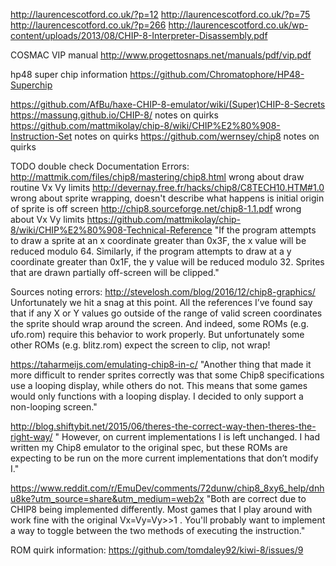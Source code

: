 http://laurencescotford.co.uk/?p=12
http://laurencescotford.co.uk/?p=75
http://laurencescotford.co.uk/?p=266
http://laurencescotford.co.uk/wp-content/uploads/2013/08/CHIP-8-Interpreter-Disassembly.pdf

COSMAC VIP manual
http://www.progettosnaps.net/manuals/pdf/vip.pdf

hp48 super chip information
https://github.com/Chromatophore/HP48-Superchip

https://github.com/AfBu/haxe-CHIP-8-emulator/wiki/(Super)CHIP-8-Secrets
https://massung.github.io/CHIP-8/ notes on quirks
https://github.com/mattmikolay/chip-8/wiki/CHIP%E2%80%908-Instruction-Set notes on quirks
https://github.com/wernsey/chip8 notes on quirks


TODO double check
Documentation Errors:
http://mattmik.com/files/chip8/mastering/chip8.html wrong about draw routine Vx Vy limits
http://devernay.free.fr/hacks/chip8/C8TECH10.HTM#1.0 wrong about sprite wrapping, doesn't describe what happens is initial origin of sprite is off screen
http://chip8.sourceforge.net/chip8-1.1.pdf wrong about Vx Vy limits
https://github.com/mattmikolay/chip-8/wiki/CHIP%E2%80%908-Technical-Reference
"If the program attempts to draw a sprite at an x coordinate greater than 0x3F, the x value will be reduced modulo 64.
Similarly, if the program attempts to draw at a y coordinate greater than 0x1F, the y value will be reduced modulo 32.
Sprites that are drawn partially off-screen will be clipped."


Sources noting errors:
http://stevelosh.com/blog/2016/12/chip8-graphics/
Unfortunately we hit a snag at this point.
All the references I’ve found say that if any X or Y values go outside of the range of valid screen coordinates the sprite should wrap around the screen.
And indeed, some ROMs (e.g. ufo.rom) require this behavior to work properly.
But unfortunately some other ROMs (e.g. blitz.rom) expect the screen to clip, not wrap!

https://taharmeijs.com/emulating-chip8-in-c/
"Another thing that made it more difficult to render sprites correctly was that some Chip8 specifications use a looping display, while others do not. This means that some games would only functions with a looping display. I decided to only support a non-looping screen."

http://blog.shiftybit.net/2015/06/theres-the-correct-way-then-theres-the-right-way/
" However, on current implementations I is left unchanged. I had written my Chip8 emulator to the original spec, but these ROMs are expecting to be run on the more current implementations that don’t modify I."

https://www.reddit.com/r/EmuDev/comments/72dunw/chip8_8xy6_help/dnhu8ke?utm_source=share&utm_medium=web2x
"Both are correct due to CHIP8 being implemented differently. Most games that I play around with work fine with the original Vx=Vy=Vy>>1 . You'll probably want to implement a way to toggle between the two methods of executing the instruction."

ROM quirk information:
https://github.com/tomdaley92/kiwi-8/issues/9
